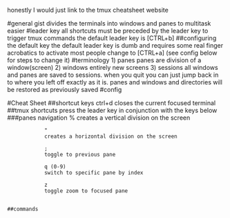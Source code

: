 honestly I would just link to the tmux cheatsheet website




#general gist
	divides the terminals into windows and panes to multitask easier
#leader key
	all shortcuts must be preceded by the leader key to trigger tmux commands
	the default leader key is [CTRL+b]
	##configuring the default key
	the default leader key is dumb and requires some real finger acrobatics to activate
	most people change to [CTRL+a] (see config below for steps to change it)
#terminology
	1) panes
		panes are division of a window(screen)
	2) windows
		entirely new screens
	3) sessions
		all windows and panes are saved to sessions. 
		when you quit you can just jump back in to where you left off exactly as it is. panes and windows and directories will be restored as previously saved
#config
	
#Cheat Sheet
	##shortcut keys
			ctrl+d closes the current focused terminal
		##tmux shortcuts
			press the leader key in conjunction with the keys below
			###panes navigation
				%
				creates a vertical division on the screen
				
				" 
				creates a horizontal division on the screen
				
				;
				toggle to previous pane
				
				q (0-9)
				switch to specific pane by index
				
				z
				toggle zoom to focused pane
				
				
	##commands


